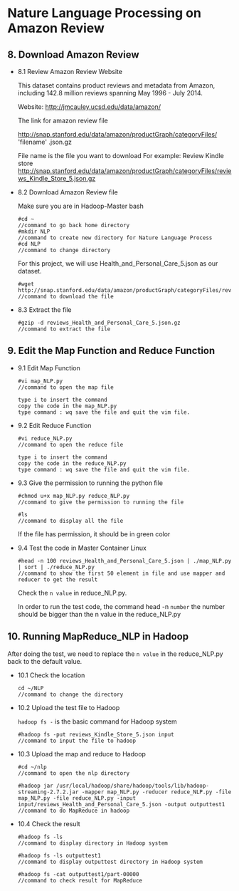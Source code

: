 # Nature Language Processing on Amazon Review
   
## 8. Download Amazon Review 

* 8.1 Review Amazon Review Website  

   This dataset contains product reviews and metadata from Amazon, including 142.8 million reviews spanning May 1996 - July 2014.
   
   Website: http://jmcauley.ucsd.edu/data/amazon/
    
   The link for amazon review file
   
   http://snap.stanford.edu/data/amazon/productGraph/categoryFiles/ 'filename' .json.gz
    
   File name is the file you want to download
   For example:
   Review Kindle store
   http://snap.stanford.edu/data/amazon/productGraph/categoryFiles/reviews_Kindle_Store_5.json.gz
   
* 8.2 Download Amazon Review file 
    
   Make sure you are in Hadoop-Master bash
   
   ```
   #cd ~
   //command to go back home directory
   #mkdir NLP
   //command to create new directory for Nature Language Process
   #cd NLP
   //command to change directory
   ``` 
   For this project, we will use Health_and_Personal_Care_5.json as our dataset.
   ```
   #wget http://snap.stanford.edu/data/amazon/productGraph/categoryFiles/reviews_Health_and_Personal_Care_5.json.gz
   //command to download the file
   ```
   
* 8.3 Extract the file

	```
	#gzip -d reviews_Health_and_Personal_Care_5.json.gz 
	//command to extract the file
	```
	
## 9. Edit the Map Function and Reduce Function

* 9.1 Edit Map Function

	```
	#vi map_NLP.py
	//command to open the map file
	```
	```
	type i to insert the command
	copy the code in the map_NLP.py
	type command : wq save the file and quit the vim file.
	```
	
	
* 9.2 Edit Reduce Function

	```
	#vi reduce_NLP.py
	//command to open the reduce file
	```
	```
	type i to insert the command
	copy the code in the reduce_NLP.py
	type command : wq save the file and quit the vim file.
	```
	
	
* 9.3 Give the permission to running the python file
	
	```
	#chmod u+x map_NLP.py reduce_NLP.py
	//command to give the permission to running the file
	```
	```
	#ls
 	//command to display all the file 
	```
	If the file has permission, it should be in green color
	
* 9.4 Test the code in Master Container Linux

	```
	#head -n 100 reviews_Health_and_Personal_Care_5.json | ./map_NLP.py | sort | ./reduce_NLP.py
	//command to show the first 50 element in file and use mapper and reducer to get the result
	```
	Check the `n value` in reduce_NLP.py.
	
	In order to run the test code, the command head -n `number` the number should be bigger than the n value in the reduce_NLP.py 
	
	
## 10. Running MapReduce_NLP in Hadoop

After doing the test, we need to replace the `n value` in the reduce_NLP.py back to the default value.

* 10.1 Check the location

	```
	cd ~/NLP
	//command to change the directory
	```
	
* 10.2 Upload the test file to Hadoop
	
	`hadoop fs -` is the basic command for Hadoop system
	```
	#hadoop fs -put reviews_Kindle_Store_5.json input
	//command to input the file to hadoop 
  	```
	
* 10.3 Upload the map and reduce to Hadoop
	```
	#cd ~/nlp
	//command to open the nlp directory
	```
	```
	#hadoop jar /usr/local/hadoop/share/hadoop/tools/lib/hadoop-streaming-2.7.2.jar -mapper map_NLP.py -reducer reduce_NLP.py -file map_NLP.py -file reduce_NLP.py -input input/reviews_Health_and_Personal_Care_5.json -output outputtest1
	//command to do MapReduce in hadoop
	```
* 10.4 Check the result
	```
	#hadoop fs -ls
	//command to display directory in Hadoop system
  	```
  	```
	#hadoop fs -ls outputtest1
	//command to display outputtest directory in Hadoop system
  	```
  	```
	#hadoop fs -cat outputtest1/part-00000
	//command to check result for MapReduce
	```

